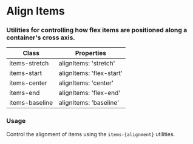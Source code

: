 # Align Items
### Utilities for controlling how flex items are positioned along a container's cross axis.

|Class|Properties|
|-|-|
|items-stretch|alignItems: 'stretch'|
|items-start|alignItems: 'flex-start'|
|items-center|alignItems: 'center'|
|items-end|alignItems: 'flex-end'|
|items-baseline|alignItems: 'baseline'|

### Usage
Control the alignment of items using the `items-{alignment}` utilities.

<snack-preview snack-name="align-items" />